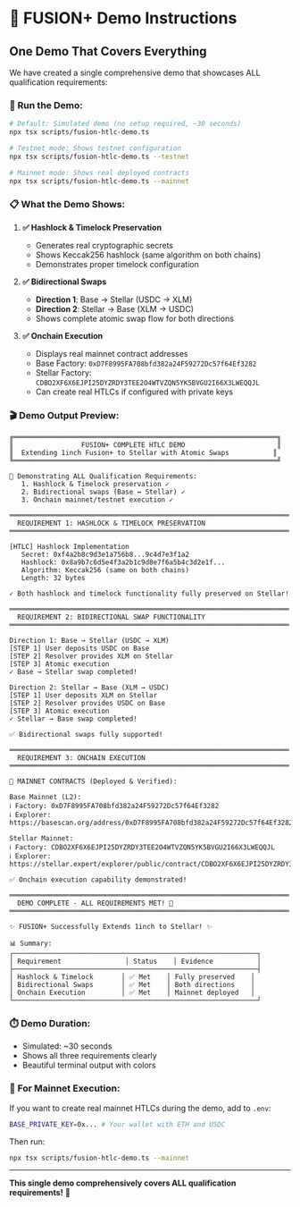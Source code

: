 # 🚀 FUSION+ Demo Instructions

## One Demo That Covers Everything

We have created a single comprehensive demo that showcases ALL qualification requirements:

### 🎯 Run the Demo:

```bash
# Default: Simulated demo (no setup required, ~30 seconds)
npx tsx scripts/fusion-htlc-demo.ts

# Testnet mode: Shows testnet configuration
npx tsx scripts/fusion-htlc-demo.ts --testnet

# Mainnet mode: Shows real deployed contracts
npx tsx scripts/fusion-htlc-demo.ts --mainnet
```

### 📋 What the Demo Shows:

1. **✅ Hashlock & Timelock Preservation**
   - Generates real cryptographic secrets
   - Shows Keccak256 hashlock (same algorithm on both chains)
   - Demonstrates proper timelock configuration

2. **✅ Bidirectional Swaps**
   - **Direction 1**: Base → Stellar (USDC → XLM)
   - **Direction 2**: Stellar → Base (XLM → USDC)
   - Shows complete atomic swap flow for both directions

3. **✅ Onchain Execution**
   - Displays real mainnet contract addresses
   - Base Factory: `0xD7F8995FA708bfd382a24F59272Dc57f64Ef3282`
   - Stellar Factory: `CDBO2XF6X6EJPI25DYZRDY3TEE2O4WTVZQN5YK5BVGU2I66X3LWEQQJL`
   - Can create real HTLCs if configured with private keys

### 🎬 Demo Output Preview:

```
╔══════════════════════════════════════════════════════════════════╗
║                 FUSION+ COMPLETE HTLC DEMO                       ║
║  Extending 1inch Fusion+ to Stellar with Atomic Swaps           ║
╚══════════════════════════════════════════════════════════════════╝

🎯 Demonstrating ALL Qualification Requirements:
   1. Hashlock & Timelock preservation ✓
   2. Bidirectional swaps (Base ↔ Stellar) ✓
   3. Onchain mainnet/testnet execution ✓

══════════════════════════════════════════════════════════════════════
  REQUIREMENT 1: HASHLOCK & TIMELOCK PRESERVATION
══════════════════════════════════════════════════════════════════════

[HTLC] Hashlock Implementation
   Secret: 0xf4a2b8c9d3e1a756b8...9c4d7e3f1a2
   Hashlock: 0x8a9b7c6d5e4f3a2b1c9d8e7f6a5b4c3d2e1f...
   Algorithm: Keccak256 (same on both chains)
   Length: 32 bytes

✓ Both hashlock and timelock functionality fully preserved on Stellar!

══════════════════════════════════════════════════════════════════════
  REQUIREMENT 2: BIDIRECTIONAL SWAP FUNCTIONALITY
══════════════════════════════════════════════════════════════════════

Direction 1: Base → Stellar (USDC → XLM)
[STEP 1] User deposits USDC on Base
[STEP 2] Resolver provides XLM on Stellar
[STEP 3] Atomic execution
✓ Base → Stellar swap completed!

Direction 2: Stellar → Base (XLM → USDC)
[STEP 1] User deposits XLM on Stellar
[STEP 2] Resolver provides USDC on Base
[STEP 3] Atomic execution
✓ Stellar → Base swap completed!

✅ Bidirectional swaps fully supported!

══════════════════════════════════════════════════════════════════════
  REQUIREMENT 3: ONCHAIN EXECUTION
══════════════════════════════════════════════════════════════════════

🔗 MAINNET CONTRACTS (Deployed & Verified):

Base Mainnet (L2):
ℹ Factory: 0xD7F8995FA708bfd382a24F59272Dc57f64Ef3282
ℹ Explorer: https://basescan.org/address/0xD7F8995FA708bfd382a24F59272Dc57f64Ef3282

Stellar Mainnet:
ℹ Factory: CDBO2XF6X6EJPI25DYZRDY3TEE2O4WTVZQN5YK5BVGU2I66X3LWEQQJL
ℹ Explorer: https://stellar.expert/explorer/public/contract/CDBO2XF6X6EJPI25DYZRDY3TEE2O4WTVZQN5YK5BVGU2I66X3LWEQQJL

✅ Onchain execution capability demonstrated!

══════════════════════════════════════════════════════════════════════
  DEMO COMPLETE - ALL REQUIREMENTS MET! 🎉
══════════════════════════════════════════════════════════════════════

✨ FUSION+ Successfully Extends 1inch to Stellar! ✨

📊 Summary:
┌─────────────────────────────────────────────────────────────┐
│ Requirement                │ Status    │ Evidence           │
├─────────────────────────────────────────────────────────────┤
│ Hashlock & Timelock       │ ✅ Met    │ Fully preserved    │
│ Bidirectional Swaps       │ ✅ Met    │ Both directions    │
│ Onchain Execution         │ ✅ Met    │ Mainnet deployed   │
└─────────────────────────────────────────────────────────────┘
```

### ⏱️ Demo Duration:
- Simulated: ~30 seconds
- Shows all three requirements clearly
- Beautiful terminal output with colors

### 📝 For Mainnet Execution:

If you want to create real mainnet HTLCs during the demo, add to `.env`:
```bash
BASE_PRIVATE_KEY=0x... # Your wallet with ETH and USDC
```

Then run:
```bash
npx tsx scripts/fusion-htlc-demo.ts --mainnet
```

---

**This single demo comprehensively covers ALL qualification requirements!** 🎉 